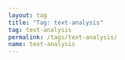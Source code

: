 ```yaml
---
layout: tag
title: "Tag: text-analysis"
tag: text-analysis
permalink: /tags/text-analysis/
name: text-analysis
---
```

